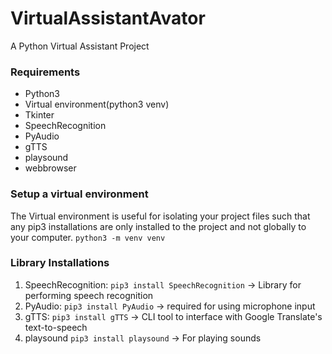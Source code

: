# VirtualAssistantAvator
A Python Virtual Assistant Project 
### Requirements
- Python3
- Virtual environment(python3 venv)
- Tkinter
- SpeechRecognition
- PyAudio
- gTTS
- playsound
- webbrowser


### Setup a virtual environment
The Virtual environment is useful for isolating your project files such that any pip3 installations
are only installed to the project and not globally to your computer.
`python3 -m venv venv`


### Library Installations
1. SpeechRecognition: `pip3 install SpeechRecognition`  -> Library for performing speech recognition
2. PyAudio: `pip3 install PyAudio`  -> required for using microphone input
3. gTTS: `pip3 install gTTS`  -> CLI tool to interface with Google Translate's text-to-speech
4. playsound `pip3 install playsound`  -> For playing sounds

